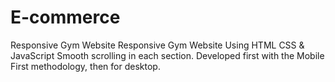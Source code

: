 # E-commerce

Responsive Gym Website
Responsive Gym Website Using HTML CSS & JavaScript
Smooth scrolling in each section.
Developed first with the Mobile First methodology, then for desktop.
